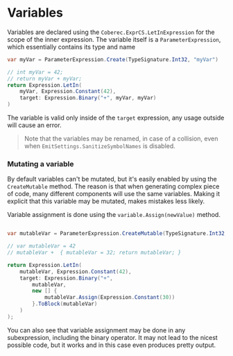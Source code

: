 # Variables

Variables are declared using the `Coberec.ExprCS.LetInExpression` for the scope of the inner expression. The variable itself is a `ParameterExpression`, which essentially contains its type and name

```csharp
var myVar = ParameterExpression.Create(TypeSignature.Int32, "myVar")

// int myVar = 42;
// return myVar + myVar;
return Expression.LetIn(
    myVar, Expression.Constant(42),
    target: Expression.Binary("+", myVar, myVar)
)
```

The variable is valid only inside of the `target` expression, any usage outside will cause an error.

> Note that the variables may be renamed, in case of a collision, even when `EmitSettings.SanitizeSymbolNames` is disabled.

### Mutating a variable

By default variables can't be mutated, but it's easily enabled by using the `CreateMutable` method. The reason is that when generating complex piece of code, many different components will use the same variables. Making it explicit that this variable may be mutated, makes mistakes less likely.

Variable assignment is done using the `variable.Assign(newValue)` method.

```csharp

var mutableVar = ParameterExpression.CreateMutable(TypeSignature.Int32, "mutableVar");

// var mutableVar = 42
// mutableVar +  { mutableVar = 32; return mutableVar; }

return Expression.LetIn(
    mutableVar, Expression.Constant(42),
    target: Expression.Binary("+",
        mutableVar,
        new [] {
            mutableVar.Assign(Expression.Constant(30))
        }.ToBlock(mutableVar)
    )
);
```

You can also see that variable assignment may be done in any subexpression, including the binary operator. It may not lead to the nicest possible code, but it works and in this case even produces pretty output.
